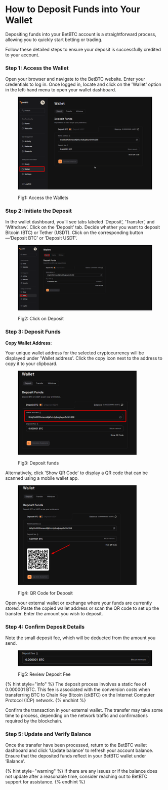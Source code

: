 # How to Deposit Funds into Your Wallet

Depositing funds into your BetBTC account is a straightforward process, allowing you to quickly start betting or trading.

Follow these detailed steps to ensure your deposit is successfully credited to your account.

### **Step 1: Access the Wallet**

Open your browser and navigate to the BetBTC website. Enter your credentials to log in. Once logged in, locate and click on the 'Wallet' option in the left-hand menu to open your wallet dashboard.

<figure><img src="../.gitbook/assets/image (11).png" alt=""><figcaption><p>Fig1: Access the Wallets</p></figcaption></figure>

### **Step 2: Initiate the Deposit**

In the wallet dashboard, you’ll see tabs labeled ‘Deposit’, ‘Transfer’, and ‘Withdraw’. Click on the ‘Deposit’ tab. Decide whether you want to deposit Bitcoin (BTC) or Tether (USDT). Click on the corresponding button—‘Deposit BTC’ or ‘Deposit USDT’.

<figure><img src="../.gitbook/assets/image (10).png" alt=""><figcaption><p>Fig2: Click on Deposit</p></figcaption></figure>

### **Step 3: Deposit Funds**

**Copy Wallet Address**:

Your unique wallet address for the selected cryptocurrency will be displayed under 'Wallet address'. Click the copy icon next to the address to copy it to your clipboard.

<figure><img src="../.gitbook/assets/image (13).png" alt="" width="375"><figcaption><p>Fig3: Deposit funds</p></figcaption></figure>

Alternatively, click 'Show QR Code' to display a QR code that can be scanned using a mobile wallet app.

<figure><img src="../.gitbook/assets/image (14).png" alt="" width="375"><figcaption><p>Fig4: QR Code for Deposit</p></figcaption></figure>

Open your external wallet or exchange where your funds are currently stored. Paste the copied wallet address or scan the QR code to set up the transfer. Enter the amount you wish to deposit.

### **Step 4: Confirm Deposit Details**

Note the small deposit fee, which will be deducted from the amount you send.

<figure><img src="../.gitbook/assets/image (15).png" alt=""><figcaption><p>Fig5: Review Deposit Fee</p></figcaption></figure>

{% hint style="info" %}
&#x20;The deposit process involves a static fee of 0.000001 BTC. This fee is associated with the conversion costs when transferring BTC to Chain Key Bitcoin (ckBTC) on the Internet Computer Protocol (ICP) network.
{% endhint %}

Confirm the transaction in your external wallet. The transfer may take some time to process, depending on the network traffic and confirmations required by the blockchain.

### **Step 5: Update and Verify Balance**

Once the transfer have been processed, return to the BetBTC wallet dashboard and click ‘Update balance’ to refresh your account balance. Ensure that the deposited funds reflect in your BetBTC wallet under ‘Balance’.

{% hint style="warning" %}
If there are any issues or if the balance does not update after a reasonable time, consider reaching out to BetBTC support for assistance.
{% endhint %}
